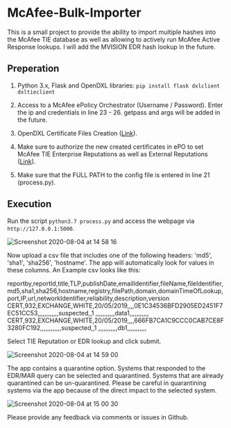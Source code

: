 # McAfee-Bulk-Importer

This is a small project to provide the ability to import multiple hashes into the McAfee TIE database as well as allowing to actively run McAfee Active Response lookups. I will add the MVISION EDR hash lookup in the future.

## Preperation

1. Python 3.x, Flask and OpenDXL libraries:  ```pip install flask dxlclient dxltieclient```

2. Access to a McAfee ePolicy Orchestrator (Username / Password). Enter the ip and credentials in line 23 - 26. getpass and args will be added in the future.

3. OpenDXL Certificate Files Creation ([Link](https://github.com/opendxl/opendxl-client-python/blob/master/docs/sdk/basiccliprovisioning.rst)).

4. Make sure to authorize the new created certificates in ePO to set McAfee TIE Enterprise Reputations as well as External Reputations ([Link](https://opendxl.github.io/opendxl-tie-client-python/pydoc/basicsetreputationexample.html)).

5. Make sure that the FULL PATH to the config file is entered in line 21 (process.py).

## Execution

Run the script ```python3.7 process.py``` and access the webpage via ```http://127.0.0.1:5000```.

![Screenshot 2020-08-04 at 14 58 16](https://user-images.githubusercontent.com/25227268/89296679-f42dc200-d662-11ea-9695-14c98ff7dcef.png)

Now upload a csv file that includes one of the following headers: 'md5', 'sha1', 'sha256', 'hostname'.
The app will automatically look for values in these columns. An Example csv looks like this: 

reportby,reportId,title,TLP,publishDate,emailIdentifier,fileName,fileIdentifier,md5,sha1,sha256,hostname,registry,filePath,domain,domainTimeOfLookup,port,IP,url,networkIdentifier,reliability,description,version
CERT,932,EXCHANGE,WHITE,20/05/2019,,,,0E1C34536BFD2905ED2451F7EC51CC53,,,,,,,,,,,,suspected,,1
,,,,,,,,,,,data1,,,,,,,,,,,
CERT,932,EXCHANGE,WHITE,20/05/2019,,,,666FB7CA1C9CCC0CAB7CE8F3280FC192,,,,,,,,,,,,suspected,,1
,,,,,,,,,,,db1,,,,,,,,,,,

Select TIE Reputation or EDR lookup and click submit.

![Screenshot 2020-08-04 at 14 59 00](https://user-images.githubusercontent.com/25227268/89296737-0d367300-d663-11ea-994e-4dd52f14d7d3.png)

The app contains a quarantine option. Systems that responded to the EDR/MAR query can be selected and quarantined.
Systems that are already quarantined can be un-quarantined. Please be careful in quarantining systems via the app because of the direct impact to the selected system.

![Screenshot 2020-08-04 at 15 00 30](https://user-images.githubusercontent.com/25227268/89296861-453db600-d663-11ea-9a38-5181d66dd578.png)

Please provide any feedback via comments or issues in Github.

